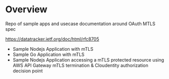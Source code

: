 # Overview

Repo of sample apps and usecase documentation around OAuth MTLS spec 

https://datatracker.ietf.org/doc/html/rfc8705

* Sample Nodejs Application with mTLS
* Sample Go Application with mTLS 
* Sample Nodejs Application accessing a mTLS protected resource using AWS API Gateway mTLS termination & Cloudentity authorization decision point
